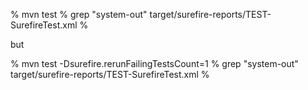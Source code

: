 % mvn test
% grep "system-out" target/surefire-reports/TEST-SurefireTest.xml 
    <system-out><![CDATA[Test-test?
]]></system-out>
%

but

% mvn test -Dsurefire.rerunFailingTestsCount=1
% grep "system-out" target/surefire-reports/TEST-SurefireTest.xml
%
